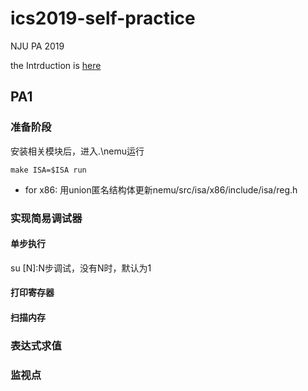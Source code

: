 # ics2019-self-practice
NJU PA 2019

the Intrduction is [here](https://nju-projectn.github.io/ics-pa-gitbook/ics2019/)

## PA1
### 准备阶段
安装相关模块后，进入.\nemu运行
```
make ISA=$ISA run
```
* for x86: 用union匿名结构体更新nemu/src/isa/x86/include/isa/reg.h

### 实现简易调试器
#### 单步执行
su [N]:N步调试，没有N时，默认为1
#### 打印寄存器

#### 扫描内存

### 表达式求值

### 监视点 



